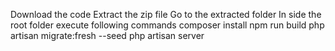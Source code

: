 Download the code
Extract the zip file
Go to the extracted folder
In side the root folder execute following commands 
composer install 
npm run build 
php artisan migrate:fresh --seed 
php artisan server
